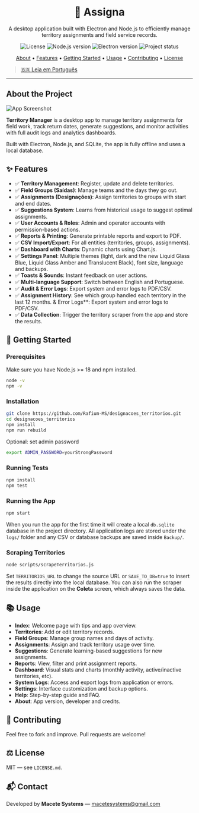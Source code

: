<div align="center">
  <h1 align="center">📍 Assigna</h1>
  <p align="center">
    A desktop application built with Electron and Node.js to efficiently manage territory assignments and field service records.
  </p>
</div>

<div align="center">
  <img src="https://img.shields.io/badge/license-MIT-blue.svg" alt="License">
  <img src="https://img.shields.io/badge/node-%3E%3D18.0.0-brightgreen.svg" alt="Node.js version">
  <img src="https://img.shields.io/badge/electron-27.0.0-cyan.svg" alt="Electron version">
  <img src="https://img.shields.io/badge/status-active-success.svg" alt="Project status">
</div>

<p align="center">
  <a href="#about-the-project">About</a> •
  <a href="#✨-features">Features</a> •
  <a href="#-getting-started">Getting Started</a> •
  <a href="#-usage">Usage</a> •
  <a href="#-contributing">Contributing</a> •
  <a href="#-license">License</a>
</p>

> [🇧🇷 Leia em Português](./README.pt-br.md)

---

## About the Project

![App Screenshot](./assets/screenshots/inicio.png)

**Territory Manager** is a desktop app to manage territory assignments for field work, track return dates, generate suggestions, and monitor activities with full audit logs and analytics dashboards.

Built with Electron, Node.js, and SQLite, the app is fully offline and uses a local database.

## ✨ Features

- ✅ **Territory Management**: Register, update and delete territories.
- ✅ **Field Groups (Saídas)**: Manage teams and the days they go out.
- ✅ **Assignments (Designações)**: Assign territories to groups with start and end dates.
- ✅ **Suggestions System**: Learns from historical usage to suggest optimal assignments.
- ✅ **User Accounts & Roles**: Admin and operator accounts with permission-based actions.
- ✅ **Reports & Printing**: Generate printable reports and export to PDF.
- ✅ **CSV Import/Export**: For all entities (territories, groups, assignments).
- ✅ **Dashboard with Charts**: Dynamic charts using Chart.js.
- ✅ **Settings Panel**: Multiple themes (light, dark and the new Liquid Glass Blue, Liquid Glass Amber and Translucent Black), font size, language and backups.
- ✅ **Toasts & Sounds**: Instant feedback on user actions.
- ✅ **Multi-language Support**: Switch between English and Portuguese.
- ✅ **Audit & Error Logs**: Export system and error logs to PDF/CSV.
- ✅ **Assignment History**: See which group handled each territory in the last 12 months. & Error Logs**: Export system and error logs to PDF/CSV.
- ✅ **Data Collection**: Trigger the territory scraper from the app and store the results.

## 🚀 Getting Started

### Prerequisites

Make sure you have Node.js >= 18 and npm installed.

```bash
node -v
npm -v
```

### Installation

```bash
git clone https://github.com/Rafium-MS/designacoes_territorios.git
cd designacoes_territorios
npm install
npm run rebuild
```

Optional: set admin password

```bash
export ADMIN_PASSWORD=yourStrongPassword
```

### Running Tests

```bash
npm install
npm test
```

### Running the App

```bash
npm start
```

When you run the app for the first time it will create a local `db.sqlite`
database in the project directory. All application logs are stored under the
`logs/` folder and any CSV or database backups are saved inside `Backup/`.

### Scraping Territories

```bash
node scripts/scrapeTerritorios.js
```

Set `TERRITORIOS_URL` to change the source URL or `SAVE_TO_DB=true` to insert
the results directly into the local database.
You can also run the scraper inside the application on the **Coleta** screen, which always saves the data.

## 📚 Usage

- **Index**: Welcome page with tips and app overview.
- **Territories**: Add or edit territory records.
- **Field Groups**: Manage group names and days of activity.
- **Assignments**: Assign and track territory usage over time.
- **Suggestions**: Generate learning-based suggestions for new assignments.
- **Reports**: View, filter and print assignment reports.
- **Dashboard**: Visual stats and charts (monthly activity, active/inactive territories, etc).
- **System Logs**: Access and export logs from application or errors.
- **Settings**: Interface customization and backup options.
- **Help**: Step-by-step guide and FAQ.
- **About**: App version, developer and credits.

## 🤝 Contributing

Feel free to fork and improve. Pull requests are welcome!

## ⚖️ License

MIT — see `LICENSE.md`.

## 📬 Contact

Developed by **Macete Systems** — [macetesystems@gmail.com](mailto:macetesystems@gmail.com)